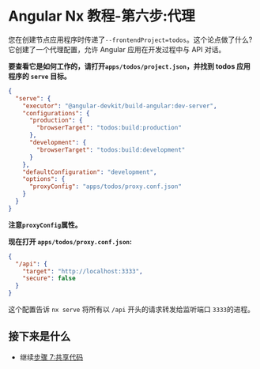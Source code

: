 # Angular Nx 教程-第六步:代理

您在创建节点应用程序时传递了`--frontendProject=todos`。这个论点做了什么?
它创建了一个代理配置，允许 Angular 应用在开发过程中与 API 对话。

**要查看它是如何工作的，请打开`apps/todos/project.json`，并找到 todos 应用程序的 `serve` 目标。**

```json
{
  "serve": {
    "executor": "@angular-devkit/build-angular:dev-server",
    "configurations": {
      "production": {
        "browserTarget": "todos:build:production"
      },
      "development": {
        "browserTarget": "todos:build:development"
      }
    },
    "defaultConfiguration": "development",
    "options": {
      "proxyConfig": "apps/todos/proxy.conf.json"
    }
  }
}
```

**注意`proxyConfig`属性。**

**现在打开 `apps/todos/proxy.conf.json`:**

```json
{
  "/api": {
    "target": "http://localhost:3333",
    "secure": false
  }
}
```

这个配置告诉 `nx serve` 将所有以 `/api` 开头的请求转发给监听端口 `3333`的进程。

## 接下来是什么

- 继续[步骤 7:共享代码](/angular-tutorial/07-share-code)
